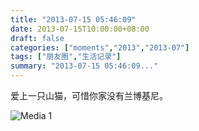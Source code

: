 ```yaml
---
title: "2013-07-15 05:46:09"
date: 2013-07-15T10:00:00+08:00
draft: false
categories: ["moments","2013","2013-07"]
tags: ["朋友圈","生活记录"]
summary: "2013-07-15 05:46:09..."
---
```


爱上一只山猫，可惜你家没有兰博基尼。

![Media 1](/Moments/photos/2013-07-15/201307150546090.jpg)
